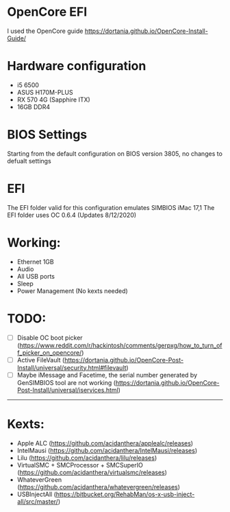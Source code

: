 # OpenCore EFI

I used the OpenCore guide https://dortania.github.io/OpenCore-Install-Guide/

# Hardware configuration
* i5 6500
* ASUS H170M-PLUS
* RX 570 4G (Sapphire ITX) 
* 16GB DDR4 

# BIOS Settings
Starting from the default configuration on BIOS version 3805, no changes to defualt settings

# EFI
The EFI folder valid for this configuration emulates SIMBIOS iMac 17,1 
The EFI folder uses OC 0.6.4 (Updates 8/12/2020)

# Working:
* Ethernet 1GB
* Audio
* All USB ports
* Sleep
* Power Management (No kexts needed)

# TODO:
- [ ] Disable OC boot picker (https://www.reddit.com/r/hackintosh/comments/gerpxg/how_to_turn_off_picker_on_opencore/)
- [ ] Active FileVault (https://dortania.github.io/OpenCore-Post-Install/universal/security.html#filevault)
- [ ] Maybe iMessage and Facetime, the serial number generated by GenSIMBIOS tool are not working (https://dortania.github.io/OpenCore-Post-Install/universal/iservices.html)

__________

# Kexts:
* Apple ALC (https://github.com/acidanthera/applealc/releases)
* IntelMausi (https://github.com/acidanthera/IntelMausi/releases)
* Lilu (https://github.com/acidanthera/lilu/releases)
* VirtualSMC + SMCProcessor + SMCSuperIO (https://github.com/acidanthera/virtualsmc/releases)
* WhateverGreen (https://github.com/acidanthera/whatevergreen/releases)
* USBInjectAll (https://bitbucket.org/RehabMan/os-x-usb-inject-all/src/master/)
